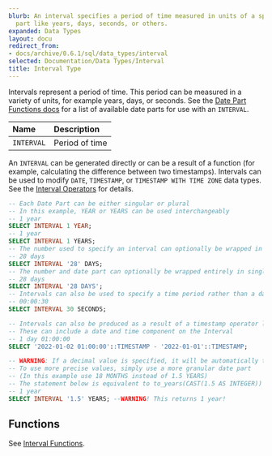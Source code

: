 ```yaml
---
blurb: An interval specifies a period of time measured in units of a specific date
  part like years, days, seconds, or others.
expanded: Data Types
layout: docu
redirect_from:
- docs/archive/0.6.1/sql/data_types/interval
selected: Documentation/Data Types/Interval
title: Interval Type
---
```


Intervals represent a period of time. This period can be measured in a variety of units,
for example years, days, or seconds. See the [Date Part Functions docs](../../sql/functions/datepart) for a list of available
date parts for use with an `INTERVAL`.


| Name | Description |
|:---|:---|
| `INTERVAL` | Period of time |

An `INTERVAL` can be generated directly or can be a result of a function (for example, calculating the difference between two timestamps). 
Intervals can be used to modify `DATE`, `TIMESTAMP`, or `TIMESTAMP WITH TIME ZONE` data types. See the [Interval Operators](../../sql/functions/interval) for details.

```sql
-- Each Date Part can be either singular or plural
-- In this example, YEAR or YEARS can be used interchangeably
-- 1 year
SELECT INTERVAL 1 YEAR;
-- 1 year
SELECT INTERVAL 1 YEARS;
-- The number used to specify an interval can optionally be wrapped in single quotes
-- 28 days
SELECT INTERVAL '28' DAYS;
-- The number and date part can optionally be wrapped entirely in single quotes
-- 28 days
SELECT INTERVAL '28 DAYS';
-- Intervals can also be used to specify a time period rather than a date period
-- 00:00:30
SELECT INTERVAL 30 SECONDS;

-- Intervals can also be produced as a result of a timestamp operator like subtraction
-- These can include a date and time component on the Interval
-- 1 day 01:00:00
SELECT '2022-01-02 01:00:00'::TIMESTAMP - '2022-01-01'::TIMESTAMP;

-- WARNING: If a decimal value is specified, it will be automatically truncated to an integer
-- To use more precise values, simply use a more granular date part 
-- (In this example use 18 MONTHS instead of 1.5 YEARS)
-- The statement below is equivalent to to_years(CAST(1.5 AS INTEGER))
-- 1 year
SELECT INTERVAL '1.5' YEARS; --WARNING! This returns 1 year!
```

## Functions
See [Interval Functions](../../sql/functions/interval).